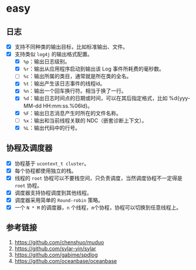 # easy

## 日志

- [x] 支持不同种类的输出目标，比如标准输出、文件。
- [x] 支持类似 `log4j` 的输出格式配置。
  - [x] `%p`：输出日志级别。
  - [x] `%r`：输出从应用程序启动到输出该 Log 事件所耗费的毫秒数。
  - [ ] `%c`：输出所属的类目，通常就是所在类的全名。
  - [x] `%t`：输出产生该日志事件的线程id。
  - [x] `%n`：输出一个回车换行符。相当于换了一行。
  - [x] `%d`：输出日志时间点的日期或时间，可以在其后指定格式，比如 %d{yyy-MM-dd HH:mm:ss.%06ld}。
  - [x] `%F`：输出日志消息产生时所在的文件名称。
  - [ ] `%x`：输出和当前线程关联的 NDC（嵌套诊断上下文）。
  - [x] `%L`：输出代码中的行号。

## 协程及调度器

- [x] 协程基于 `ucontext_t cluster`。
- [x] 每个协程都使用独立的栈。
- [x] 线程的 `root` 协程可以不要栈空间，只负责调度，当然调度协程不一定得是 `root` 协程。
- [x] 调度器支持协程调度到其他线程。
- [x] 调度器采用简单的 `Round-robin` 策略。
- [x] 一个 `N * M` 的调度器，`n` 个线程，`m`个协程，协程可以切换到任意线程上。

## 参考链接

1. https://github.com/chenshuo/muduo
2. https://github.com/sylar-yin/sylar
3. https://github.com/gabime/spdlog
3. https://github.com/oceanbase/oceanbase
